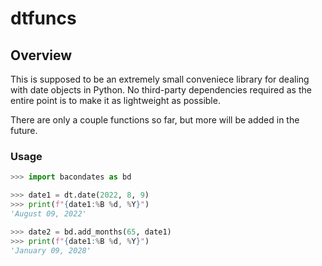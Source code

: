 # dtfuncs

## Overview
This is supposed to be an extremely small conveniece library for dealing with date objects in Python. No third-party dependencies required as the entire point is to make it as lightweight as possible.

There are only a couple functions so far, but more will be added in the future.

### Usage

```python
>>> import bacondates as bd

>>> date1 = dt.date(2022, 8, 9)
>>> print(f"{date1:%B %d, %Y}")
'August 09, 2022'

>>> date2 = bd.add_months(65, date1)
>>> print(f"{date1:%B %d, %Y}")
'January 09, 2028'
```
